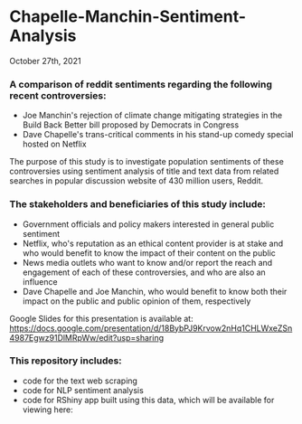 # Chapelle-Manchin-Sentiment-Analysis

October 27th, 2021

### A comparison of reddit sentiments regarding the following recent controversies:  
- Joe Manchin's rejection of climate change mitigating strategies in the Build Back Better bill proposed by Democrats in Congress
- Dave Chapelle's trans-critical comments in his stand-up comedy special hosted on Netflix

The purpose of this study is to investigate population sentiments of these controversies 
using sentiment analysis of title and text data from related searches in
popular discussion website of 430 million users, Reddit.

### The stakeholders and beneficiaries of this study include:
- Government officials and policy makers interested in general public sentiment
- Netflix, who's reputation as an ethical content provider is at stake and 
who would benefit to know the impact of their content on the public
- News media outlets who want to know and/or report the reach and engagement 
of each of these controversies, and who are also an influence
- Dave Chapelle and Joe Manchin, who would benefit to know both 
their impact on the public and public opinion of them, respectively

Google Slides for this presentation is available at:
https://docs.google.com/presentation/d/18BybPJ9Krvow2nHq1CHLWxeZSn4987Egwz91DlMRpWw/edit?usp=sharing

### This repository includes: 
- code for the text web scraping
- code for NLP sentiment analysis
- code for RShiny app built using this data, which will be available for viewing here:
